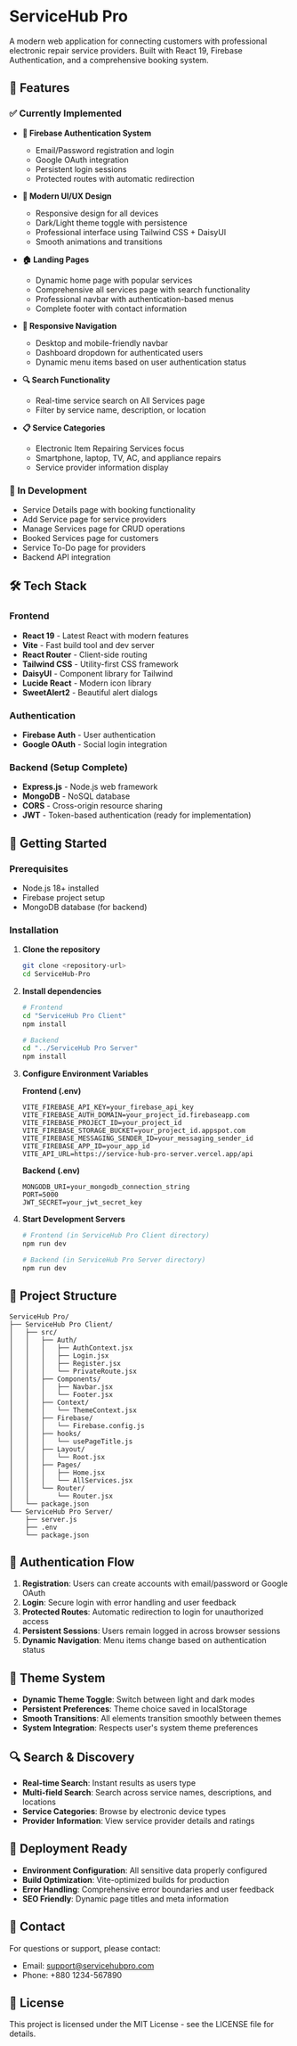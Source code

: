 # ServiceHub Pro

A modern web application for connecting customers with professional electronic repair service providers. Built with React 19, Firebase Authentication, and a comprehensive booking system.

## 🌟 Features

### ✅ Currently Implemented

- **🔐 Firebase Authentication System**
  - Email/Password registration and login
  - Google OAuth integration
  - Persistent login sessions
  - Protected routes with automatic redirection

- **🎨 Modern UI/UX Design**
  - Responsive design for all devices
  - Dark/Light theme toggle with persistence
  - Professional interface using Tailwind CSS + DaisyUI
  - Smooth animations and transitions

- **🏠 Landing Pages**
  - Dynamic home page with popular services
  - Comprehensive all services page with search functionality
  - Professional navbar with authentication-based menus
  - Complete footer with contact information

- **📱 Responsive Navigation**
  - Desktop and mobile-friendly navbar
  - Dashboard dropdown for authenticated users
  - Dynamic menu items based on user authentication status

- **🔍 Search Functionality**
  - Real-time service search on All Services page
  - Filter by service name, description, or location

- **📋 Service Categories**
  - Electronic Item Repairing Services focus
  - Smartphone, laptop, TV, AC, and appliance repairs
  - Service provider information display

### 🚧 In Development

- Service Details page with booking functionality
- Add Service page for service providers
- Manage Services page for CRUD operations
- Booked Services page for customers
- Service To-Do page for providers
- Backend API integration

## 🛠 Tech Stack

### Frontend
- **React 19** - Latest React with modern features
- **Vite** - Fast build tool and dev server
- **React Router** - Client-side routing
- **Tailwind CSS** - Utility-first CSS framework
- **DaisyUI** - Component library for Tailwind
- **Lucide React** - Modern icon library
- **SweetAlert2** - Beautiful alert dialogs

### Authentication
- **Firebase Auth** - User authentication
- **Google OAuth** - Social login integration

### Backend (Setup Complete)
- **Express.js** - Node.js web framework
- **MongoDB** - NoSQL database
- **CORS** - Cross-origin resource sharing
- **JWT** - Token-based authentication (ready for implementation)

## 🚀 Getting Started

### Prerequisites
- Node.js 18+ installed
- Firebase project setup
- MongoDB database (for backend)

### Installation

1. **Clone the repository**
   ```bash
   git clone <repository-url>
   cd ServiceHub-Pro
   ```

2. **Install dependencies**
   ```bash
   # Frontend
   cd "ServiceHub Pro Client"
   npm install

   # Backend
   cd "../ServiceHub Pro Server"
   npm install
   ```

3. **Configure Environment Variables**

   **Frontend (.env)**
   ```env
   VITE_FIREBASE_API_KEY=your_firebase_api_key
   VITE_FIREBASE_AUTH_DOMAIN=your_project_id.firebaseapp.com
   VITE_FIREBASE_PROJECT_ID=your_project_id
   VITE_FIREBASE_STORAGE_BUCKET=your_project_id.appspot.com
   VITE_FIREBASE_MESSAGING_SENDER_ID=your_messaging_sender_id
   VITE_FIREBASE_APP_ID=your_app_id
   VITE_API_URL=https://service-hub-pro-server.vercel.app/api
   ```

   **Backend (.env)**
   ```env
   MONGODB_URI=your_mongodb_connection_string
   PORT=5000
   JWT_SECRET=your_jwt_secret_key
   ```

4. **Start Development Servers**
   ```bash
   # Frontend (in ServiceHub Pro Client directory)
   npm run dev

   # Backend (in ServiceHub Pro Server directory)
   npm run dev
   ```

## 📁 Project Structure

```
ServiceHub Pro/
├── ServiceHub Pro Client/
│   ├── src/
│   │   ├── Auth/
│   │   │   ├── AuthContext.jsx
│   │   │   ├── Login.jsx
│   │   │   ├── Register.jsx
│   │   │   └── PrivateRoute.jsx
│   │   ├── Components/
│   │   │   ├── Navbar.jsx
│   │   │   └── Footer.jsx
│   │   ├── Context/
│   │   │   └── ThemeContext.jsx
│   │   ├── Firebase/
│   │   │   └── Firebase.config.js
│   │   ├── hooks/
│   │   │   └── usePageTitle.js
│   │   ├── Layout/
│   │   │   └── Root.jsx
│   │   ├── Pages/
│   │   │   ├── Home.jsx
│   │   │   └── AllServices.jsx
│   │   └── Router/
│   │       └── Router.jsx
│   └── package.json
└── ServiceHub Pro Server/
    ├── server.js
    ├── .env
    └── package.json
```

## 🔐 Authentication Flow

1. **Registration**: Users can create accounts with email/password or Google OAuth
2. **Login**: Secure login with error handling and user feedback
3. **Protected Routes**: Automatic redirection to login for unauthorized access
4. **Persistent Sessions**: Users remain logged in across browser sessions
5. **Dynamic Navigation**: Menu items change based on authentication status

## 🎨 Theme System

- **Dynamic Theme Toggle**: Switch between light and dark modes
- **Persistent Preferences**: Theme choice saved in localStorage
- **Smooth Transitions**: All elements transition smoothly between themes
- **System Integration**: Respects user's system theme preferences

## 🔍 Search & Discovery

- **Real-time Search**: Instant results as users type
- **Multi-field Search**: Search across service names, descriptions, and locations
- **Service Categories**: Browse by electronic device types
- **Provider Information**: View service provider details and ratings

## 🚀 Deployment Ready

- **Environment Configuration**: All sensitive data properly configured
- **Build Optimization**: Vite-optimized builds for production
- **Error Handling**: Comprehensive error boundaries and user feedback
- **SEO Friendly**: Dynamic page titles and meta information

## 📧 Contact

For questions or support, please contact:
- Email: support@servicehubpro.com
- Phone: +880 1234-567890

## 📄 License

This project is licensed under the MIT License - see the LICENSE file for details.
